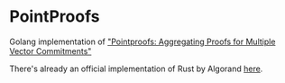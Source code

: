 # PointProofs
Golang implementation of ["Pointproofs: Aggregating Proofs for Multiple Vector Commitments"
](https://eprint.iacr.org/2020/419)

There's already an official implementation of Rust by Algorand [here](https://github.com/algorand/pointproofs).

